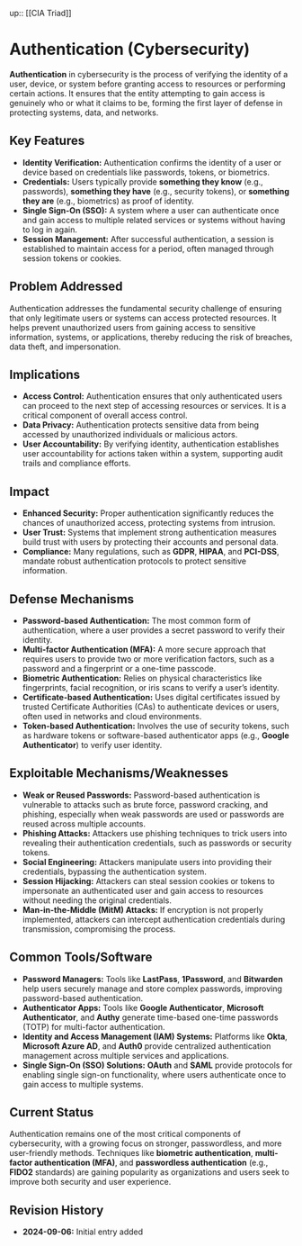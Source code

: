 up:: [[CIA Triad]]
# Authentication (Cybersecurity)

**Authentication** in cybersecurity is the process of verifying the identity of a user, device, or system before granting access to resources or performing certain actions. It ensures that the entity attempting to gain access is genuinely who or what it claims to be, forming the first layer of defense in protecting systems, data, and networks.

## Key Features

- **Identity Verification:** Authentication confirms the identity of a user or device based on credentials like passwords, tokens, or biometrics.
- **Credentials:** Users typically provide **something they know** (e.g., passwords), **something they have** (e.g., security tokens), or **something they are** (e.g., biometrics) as proof of identity.
- **Single Sign-On (SSO):** A system where a user can authenticate once and gain access to multiple related services or systems without having to log in again.
- **Session Management:** After successful authentication, a session is established to maintain access for a period, often managed through session tokens or cookies.

## Problem Addressed

Authentication addresses the fundamental security challenge of ensuring that only legitimate users or systems can access protected resources. It helps prevent unauthorized users from gaining access to sensitive information, systems, or applications, thereby reducing the risk of breaches, data theft, and impersonation.

## Implications

- **Access Control:** Authentication ensures that only authenticated users can proceed to the next step of accessing resources or services. It is a critical component of overall access control.
- **Data Privacy:** Authentication protects sensitive data from being accessed by unauthorized individuals or malicious actors.
- **User Accountability:** By verifying identity, authentication establishes user accountability for actions taken within a system, supporting audit trails and compliance efforts.

## Impact

- **Enhanced Security:** Proper authentication significantly reduces the chances of unauthorized access, protecting systems from intrusion.
- **User Trust:** Systems that implement strong authentication measures build trust with users by protecting their accounts and personal data.
- **Compliance:** Many regulations, such as **GDPR**, **HIPAA**, and **PCI-DSS**, mandate robust authentication protocols to protect sensitive information.

## Defense Mechanisms

- **Password-based Authentication:** The most common form of authentication, where a user provides a secret password to verify their identity.
- **Multi-factor Authentication (MFA):** A more secure approach that requires users to provide two or more verification factors, such as a password and a fingerprint or a one-time passcode.
- **Biometric Authentication:** Relies on physical characteristics like fingerprints, facial recognition, or iris scans to verify a user’s identity.
- **Certificate-based Authentication:** Uses digital certificates issued by trusted Certificate Authorities (CAs) to authenticate devices or users, often used in networks and cloud environments.
- **Token-based Authentication:** Involves the use of security tokens, such as hardware tokens or software-based authenticator apps (e.g., **Google Authenticator**) to verify user identity.

## Exploitable Mechanisms/Weaknesses

- **Weak or Reused Passwords:** Password-based authentication is vulnerable to attacks such as brute force, password cracking, and phishing, especially when weak passwords are used or passwords are reused across multiple accounts.
- **Phishing Attacks:** Attackers use phishing techniques to trick users into revealing their authentication credentials, such as passwords or security tokens.
- **Social Engineering:** Attackers manipulate users into providing their credentials, bypassing the authentication system.
- **Session Hijacking:** Attackers can steal session cookies or tokens to impersonate an authenticated user and gain access to resources without needing the original credentials.
- **Man-in-the-Middle (MitM) Attacks:** If encryption is not properly implemented, attackers can intercept authentication credentials during transmission, compromising the process.

## Common Tools/Software

- **Password Managers:** Tools like **LastPass**, **1Password**, and **Bitwarden** help users securely manage and store complex passwords, improving password-based authentication.
- **Authenticator Apps:** Tools like **Google Authenticator**, **Microsoft Authenticator**, and **Authy** generate time-based one-time passwords (TOTP) for multi-factor authentication.
- **Identity and Access Management (IAM) Systems:** Platforms like **Okta**, **Microsoft Azure AD**, and **Auth0** provide centralized authentication management across multiple services and applications.
- **Single Sign-On (SSO) Solutions:** **OAuth** and **SAML** provide protocols for enabling single sign-on functionality, where users authenticate once to gain access to multiple systems.

## Current Status

Authentication remains one of the most critical components of cybersecurity, with a growing focus on stronger, passwordless, and more user-friendly methods. Techniques like **biometric authentication**, **multi-factor authentication (MFA)**, and **passwordless authentication** (e.g., **FIDO2** standards) are gaining popularity as organizations and users seek to improve both security and user experience.

## Revision History

- **2024-09-06:** Initial entry added 